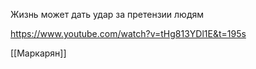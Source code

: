 Жизнь может дать удар за претензии людям



https://www.youtube.com/watch?v=tHg813YDl1E&t=195s

[[Маркарян]]
